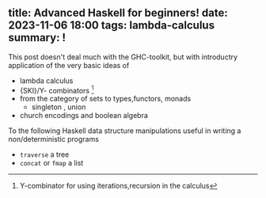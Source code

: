 title: Advanced Haskell for beginners!
date: 2023-11-06 18:00
tags: lambda-calculus
summary: !
---
This post doesn't deal much with the GHC-toolkit, but with introductry application of the  very
basic ideas of
- lambda calculus
- {SKI}/Y- combinators [^1]
- from the category of sets to types,functors, monads
  - singleton , union
- church encodings and boolean algebra

To the following Haskell data structure manipulations useful in writing a non/deterministic programs

-  `traverse` a tree
- `concat` or `fmap`  a list

[^1]: Y-combinator for using iterations,recursion in the calculus